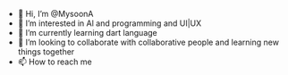 - 👋 Hi, I’m @MysoonA
- 👀 I’m interested in Al and programming and UI|UX
- 🌱 I’m currently learning dart language
- 💞️ I’m looking to collaborate with collaborative people and learning new things together
- 📫 How to reach me 

<!---
MysoonA/MysoonA is a ✨ special ✨ repository because its `README.md` (this file) appears on your GitHub profile.
You can click the Preview link to take a look at your changes.
--->
